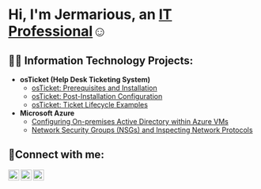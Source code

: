 <h1>Hi, I'm Jermarious, an <a href="https://linkedin.com/in/jermarious-kirkendoll-b73a98285">IT Professional</a>☺</h1>

<h2>👨‍💻 Information Technology Projects:</h2>

- <b>osTicket (Help Desk Ticketing System)</b>
  - [osTicket: Prerequisites and Installation](https://github.com/jckjr21/osticket-prereqs)
  - [osTicket: Post-Installation Configuration](https://github.com/jckjr21/post-install-config)
  - [osTicket: Ticket Lifecycle Examples](https://github.com/jckjr21/ticket-lifestyle.git)
- <b>Microsoft Azure</b>
  - [Configuring On-premises Active Directory within Azure VMs](https://github.com/jckjr21/configure-ad)
  - [Network Security Groups (NSGs) and Inspecting Network Protocols](https://github.com/jckjr21/azure-network-protocols)

<h2>🤳Connect with me:</h2>

[<img align="left" alt="Josh | Twitter" width="22px" src="https://cdn.jsdelivr.net/npm/simple-icons@v3/icons/twitter.svg" />][twitter]
[<img align="left" alt="Josh | LinkedIn" width="22px" src="https://cdn.jsdelivr.net/npm/simple-icons@v3/icons/linkedin.svg" />][linkedin]
[<img align="left" alt="Josh | Instagram" width="22px" src="https://cdn.jsdelivr.net/npm/simple-icons@v3/icons/instagram.svg" />][instagram]

[twitter]: https://twitter.com
[instagram]: https://www.instagram.com
[linkedin]: https://linkedin.com/in/jermarious-kirkendoll-b73a98285
